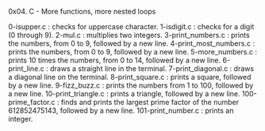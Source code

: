 0x04. C - More functions, more nested loops

0-isupper.c : checks for uppercase character.
1-isdigit.c : checks for a digit (0 through 9).
2-mul.c : multiplies two integers.
3-print_numbers.c : prints the numbers, from 0 to 9, followed by a new line.
4-print_most_numbers.c :  prints the numbers, from 0 to 9, followed by a new line.
5-more_numbers.c : prints 10 times the numbers, from 0 to 14, followed by a new line.
6-print_line.c : draws a straight line in the terminal.
7-print_diagonal.c : draws a diagonal line on the terminal.
8-print_square.c : prints a square, followed by a new line.
9-fizz_buzz.c : prints the numbers from 1 to 100, followed by a new line. 
10-print_triangle.c :  prints a triangle, followed by a new line.
100-prime_factor.c : finds and prints the largest prime factor of the number 612852475143, followed by a new line.
101-print_number.c : prints an integer.
